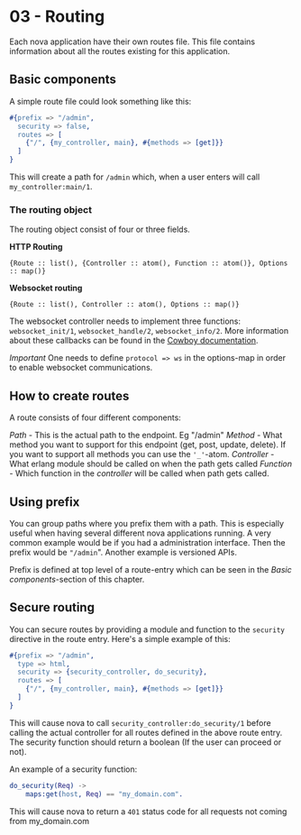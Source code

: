 # 03 - Routing

Each nova application have their own routes file. This file contains information about all the routes existing for this application.

## Basic components

A simple route file could look something like this:

```erlang
#{prefix => "/admin",
  security => false,
  routes => [
    {"/", {my_controller, main}, #{methods => [get]}}
  ]
}
```

This will create a path for `/admin` which, when a user enters will call `my_controller:main/1`.

### The routing object

The routing object consist of four or three fields.

**HTTP Routing**

```
{Route :: list(), {Controller :: atom(), Function :: atom()}, Options :: map()}
```

**Websocket routing**

```
{Route :: list(), Controller :: atom(), Options :: map()}
```

The websocket controller needs to implement three functions: `websocket_init/1`, `websocket_handle/2`, `websocket_info/2`. More information about these callbacks can be found in the [Cowboy documentation](https://ninenines.eu/docs/en/cowboy/2.6/guide/ws_handlers/).

*Important*
One needs to define `protocol => ws` in the options-map in order to enable websocket communications.


## How to create routes

A route consists of four different components:

*Path* - This is the actual path to the endpoint. Eg "/admin"
*Method* - What method you want to support for this endpoint (get, post, update, delete). If you want to support all methods you can use the `'_'`-atom.
*Controller* - What erlang module should be called on when the path gets called
*Function* - Which function in the *controller* will be called when path gets called.

## Using prefix

You can group paths where you prefix them with a path. This is especially useful when having several different nova applications running. A very common example would be if you had a administration interface. Then the prefix would be `"/admin`". Another example is versioned APIs.

Prefix is defined at top level of a route-entry which can be seen in the *Basic components*-section of this chapter.

## Secure routing

You can secure routes by providing a module and function to the `security` directive in the route entry. Here's a simple example of this:

```erlang
#{prefix => "/admin",
  type => html,
  security => {security_controller, do_security},
  routes => [
    {"/", {my_controller, main}, #{methods => [get]}}
  ]
}
```

This will cause nova to call `security_controller:do_security/1` before calling the actual controller for all routes defined in the above route entry.
The security function should return a boolean (If the user can proceed or not).


An example of a security function:


```erlang
do_security(Req) ->
    maps:get(host, Req) == "my_domain.com".
```

This will cause nova to return a `401` status code for all requests not coming from my_domain.com
